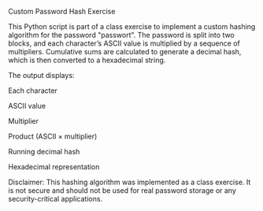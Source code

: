 Custom Password Hash Exercise

This Python script is part of a class exercise to implement a custom hashing algorithm for the password "passwort". The password is split into two blocks, and each character’s ASCII value is multiplied by a sequence of multipliers. Cumulative sums are calculated to generate a decimal hash, which is then converted to a hexadecimal string.

The output displays:

Each character

ASCII value

Multiplier

Product (ASCII × multiplier)

Running decimal hash

Hexadecimal representation


Disclaimer: This hashing algorithm was implemented as a class exercise. It is not secure and should not be used for real password storage or any security-critical applications.

